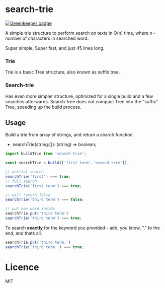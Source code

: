 search-trie
=====

[![Greenkeeper badge](https://badges.greenkeeper.io/theKashey/search-trie.svg)](https://greenkeeper.io/)

A simple trie structure to perform search on texts in O(n) time, where n - number of characters in searched word.

Super simple, Super fast, and just 45 lines long.
### Trie
Trie is a basic Tree structure, also known as suffix tree.

### Search-trie
Has even more simpler structure, optimized for a single build and a few searches afterwards.
Search-tree does not compact Tree into the "suffix" Tree, speeding up the build process.

## Usage
Build a trie from array of strings, and return a search function.
* searchTrie(string:[]): (string) => boolean;
```js
import buildTrie from 'search-trie';

const searchTrie = build(['first term','second term']);

// partial search
searchTrie('first') === true;
// full search
searchTrie('first term') === true;

// will return false
searchTrie('third term') === false;

// put new word inside
searchTrie.put('third term')
searchTrie('third term') === true;
```

To search __exactly__ for the keyword you provided - add, you know, "." to the end, and thats all.
```js
searchTrie.put('third term.')
searchTrie('third term.') === true;

```

# Licence
MIT